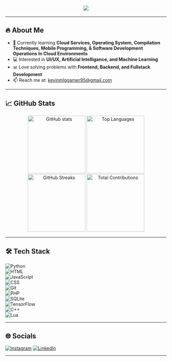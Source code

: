<h1 align="center">
  <img src="https://readme-typing-svg.herokuapp.com/?font=Righteous&size=35&color=FFFFFF&center=true&vCenter=true&width=1000&height=70&duration=4000&lines=Hi+There!+👋;+I'm+Kevin+Arjuna+Steffers;Passionate+about+Web+Development;Exploring+AI+%26+Machine+Learning" />
</h1>

---

## 🔥 About Me
- 🌱 Currently learning **Cloud Services, Operating System, Compilation Techniques, Mobile Programming, & Software Development Operations In Cloud Environments**  
- 💻 Interested in **UI/UX, Artificial Intelligance, and Machine Learning**  
- 📊 Love solving problems with **Frontend, Backend, and Fullstack Development**  
- 📫 Reach me at: [kevinmlggamer95@gmail.com](mailto:kevinmlggamer95@gmail.com)

---

## 📈 GitHub Stats

<div align="center">
  <img src="https://github-readme-stats.vercel.app/api?username=KuroganeAs&show_icons=true&theme=tokyonight" alt="GitHub stats" height="180"/>
  <img src="https://github-readme-stats.vercel.app/api/top-langs/?username=KuroganeAs&layout=compact&theme=tokyonight" alt="Top Languages" height="180"/>
  <img src="https://github-readme-streak-stats.herokuapp.com/?user=KuroganeAs&theme=tokyonight&hide_border=true" alt="GitHub Streaks" height="180"/>
  <img src="https://github-readme-stats.vercel.app/api?username=KuroganeAs&show_icons=true&include_all_commits=true&count_private=true&theme=tokyonight&hide_border=true" alt="Total Contributions" height="180"/>
</div>

---

## 🛠️ Tech Stack

![Python](https://img.shields.io/badge/Python-3776AB?logo=python&logoColor=white)  
![HTML](https://img.shields.io/badge/HTML5-E34F26?logo=html5&logoColor=white)  
![JavaScript](https://img.shields.io/badge/JavaScript-F7DF1E?logo=javascript&logoColor=black)  
![CSS](https://img.shields.io/badge/CSS3-1572B6?logo=css3&logoColor=white)  
![Git](https://img.shields.io/badge/Git-F05032?logo=git&logoColor=white)  
![PHP](https://img.shields.io/badge/PHP-777BB4?logo=php&logoColor=white)  
![SQLite](https://img.shields.io/badge/SQLite-003B57?logo=sqlite&logoColor=white)  
![TensorFlow](https://img.shields.io/badge/TensorFlow-FF6F00?logo=tensorflow&logoColor=white)  
![C++](https://img.shields.io/badge/C++-00599C?logo=cplusplus&logoColor=white)  
![Lua](https://img.shields.io/badge/Lua-2C2D72?logo=lua&logoColor=white)  

---

## 🌐 Socials
[![Instagram](https://img.shields.io/badge/Instagram-%23E4405F.svg?style=for-the-badge&logo=Instagram&logoColor=white)](https://www.instagram.com/kuro.as?igsh=MTQ3Y29qNzVmd2w4Ng==)
[![LinkedIn](https://img.shields.io/badge/linkedin-%230077B5.svg?style=for-the-badge&logo=linkedin&logoColor=white)](https://www.linkedin.com/in/kevin-steffers-25b09130a/)

---
